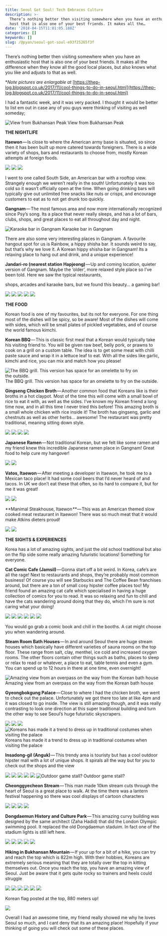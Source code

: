 ```yaml
---
title: Seoul Got Soul! Tech Embraces Culture
description: >-
  There’s nothing better then visiting somewhere when you have an enthusiastic
  host that is also one of your best friends. It makes all the…
date: '2018-04-15T11:01:05.188Z'
categories: []
keywords: []
slug: /@pyan/seoul-got-soul-e93f25265f3f
---
```


There’s nothing better then visiting somewhere when you have an enthusiastic host that is also one of your best friends. It makes all the difference when they know all the good local places, but also knows what you like and adjusts to that as well.

\*_Note pictures are enlargable at_ [https://thep-log.blogspot.co.uk/2017/11/cool-things-to-do-in-seoul.html](https://thep-log.blogspot.co.uk/2017/11/cool-things-to-do-in-seoul.html)

I had a fantastic week, and it was very packed. I thought it would be better to list em out in case any of you guys were thinking of visiting as well someday;

![View from Bukhansan Peak](https://cdn-images-1.medium.com/max/800/0*BBJKVbLm91mSN5TT.jpg)
View from Bukhansan Peak

**THE NIGHTLIFE**

**Itaewon** — Is close to where the American army base is situated, so since then it has been built up more catered towards foreigners. There is a wide variety of shops, bars and restaurants to choose from, mostly Korean attempts at foreign foods.

![](https://cdn-images-1.medium.com/max/800/0*OOaOv4-7vM3gNVF_.jpg)
![](https://cdn-images-1.medium.com/max/800/0*QTHSX8WTDFYtSPUo.jpg)
![](https://cdn-images-1.medium.com/max/800/0*-f2HDX3js7WLYkPu.jpg)

I went to one called South Side, an American bar with a rooftop view. Strangely enough we weren’t really in the south! Unfortunately it was too cold so it wasn’t officially open at the time. When going drinking bars will typically give out unlimited free snacks like nuts or crisps, and encourage customers to eat as to not get drunk too quickly.

**Gangnam** — The most famous area and now more internationally recognized since Psy’s song. Its a place that never really sleeps, and has a lot of bars, clubs, shops, and great places to eat all throughout day and night.

![Karaoke bar in Gangnam](https://cdn-images-1.medium.com/max/800/0*vi4bVAhLV370c7Zj.jpg)
Karaoke bar in Gangnam

There are also some very interesting places in Gangnam. A favourite hangout spot for us is Rainbow, a hippy shisha bar. It sounds weird to say, but that’s why we love it. A Korean hippy shisha bar in Gangnam! Its a relaxing place to hang out and drink, and a unique experience!

**Jandari-ro (nearest station Hapjeong)** — Up and coming location, quieter version of Gangnam. Maybe the ‘older’, more relaxed style place so I’ve been told. Here we saw the typical restaurants,

shops, arcades and karaoke bars, but we found this beauty… a gaming bar!

![](https://cdn-images-1.medium.com/max/800/0*Cguem9sjJHyoT2L7.jpg)
![](https://cdn-images-1.medium.com/max/800/0*wWe2QKBc4WKG7t8Q.jpg)
![](https://cdn-images-1.medium.com/max/800/0*uavCafgTVhGFQw1e.jpg)
![](https://cdn-images-1.medium.com/max/800/0*6nDvSP4ni76QEtU9.jpg)
![](https://cdn-images-1.medium.com/max/800/0*nk4LTayvWrV32Y5-.jpg)

**THE FOOD**

Korean food is one of my favourites, but its not for everyone. For one thing most of the dishes will be spicy, so be aware! Most of the dishes will come with sides, which will be small plates of pickled vegetables, and of course the world famous kimchi.

**Korean BBQ** — This is classic first meal that a Korean would typically take his visiting friend to. You will be given raw beef, belly pork, or prawns to cook on a grill on a custom table. The idea is to get some meat with chilli paste sauce and wrap it in a lettuce leaf to eat. With all the sides like garlic, kimchi and rice, you can mix and match how you please!

![The BBQ grill. This version has space for an omelette to fry on the outside.](https://cdn-images-1.medium.com/max/800/0*tWOd5GWSom2s2kCU.jpg)
The BBQ grill. This version has space for an omelette to fry on the outside.

**Gingseng Chicken Broth** — Another common food that Koreans like is their broths in a hot claypot. Most of the time this will come with a small bowl of rice to eat it with, as well as the sides. I’ve known my Korean friend a long time now, and in all this time I never tried this before! This amazing broth is a small whole chicken with rice inside it! The broth has gingseng, garlic and chestnuts as well as other herbs… awesome! The restaurant was pretty traditional, meaning sitting down style.

![](https://cdn-images-1.medium.com/max/800/0*qAXckJTAK0xa-gao.jpg)
![](https://cdn-images-1.medium.com/max/800/0*zVEVBDhRzE_i5vkD.jpg)
![](https://cdn-images-1.medium.com/max/800/0*PCin5pONP_Wnd692.jpg)
![](https://cdn-images-1.medium.com/max/800/0*bzTBnvWfNoroVcnm.jpg)

**Japanese Ramen** — Not traditional Korean, but we felt like some ramen and my friend knew this incredible Japanese ramen place in Gangnam! Great food to help cure my hangover!

![](https://cdn-images-1.medium.com/max/800/0*UxBfqGd4xKosnfrh.jpg)
![](https://cdn-images-1.medium.com/max/800/0*nTscEiAGWDIhwm_-.jpg)

**Vatos, Itaewon** — After meeting a developer in Itaewon, he took me to a Mexican taco place! It had some cool beers that I’d never heard of and tacos. In UK we don’t eat these that often, so its hard to compare it, but for me it was great!

![](https://cdn-images-1.medium.com/max/800/0*TufSfpphWnN1lwEv.jpg)
![](https://cdn-images-1.medium.com/max/800/0*3QTP151YYnSj_l7Z.jpg)

**Manimal Steakhouse, Itaewon **— This was an American themed slow cooked meat restaurant in Itaewon! There was so much meat that it would make Atkins dieters proud!

![](https://cdn-images-1.medium.com/max/800/0*-d0hU-LvwigWEYge.jpg)
![](https://cdn-images-1.medium.com/max/800/0*33Z4ObcXd6Q4Hjts.jpg)

**THE SIGHTS & EXPERIENCES**

Korea has a lot of amazing sights, and just the old school traditional but also on the flip side some really amazing futuristic locations! Something for everyone.

**Cat Comic Cafe (Jamsil)** — Gonna start off a bit weird. In Korea, cafe’s are all the rage! Next to restaurants and shops, they’re probably most common business! Of course you will see Starbucks and The Coffee Bean franchises around, but there are a ton of small cosy hipster coffee places too! My friend found an amazing cat cafe which specialised in having a huge collection of comics for you to read. It was so relaxing and fun to chill and have the cats wandering around doing that they do, which I’m sure is not caring what your doing!

![](https://cdn-images-1.medium.com/max/800/0*GmosSjrWOKsfaKVO.jpg)
![](https://cdn-images-1.medium.com/max/800/0*nMdnS0ORUj-SJPsV.jpg)
![](https://cdn-images-1.medium.com/max/800/0*gV7wKXTcsQLANoE9.jpg)
![](https://cdn-images-1.medium.com/max/800/0*AHbffx91RsXIJG-Z.jpg)
![](https://cdn-images-1.medium.com/max/800/0*7BViV6jUNa5H1MKr.jpg)
![](https://cdn-images-1.medium.com/max/800/0*xIw-kwkhlzQajOv1.jpg)

You would go grab a comic book and chill in the booths. A cat might choose you when wandering around.

**Steam Room Bath Houses** — In and around Seoul there are huge stream houses which basically have different varieties of sauna rooms on the top floor. These range from salt, clay, menthel, ice cold and increased oxygen rooms. The other floors contain other things such as baths, places to sleep or relax to read or whatever, a place to eat, table tennis and even a gym. You can spend up to 12 hours in there at one time, even overnight!

![Amazing view from an overpass on the way from the Korean bath house](https://cdn-images-1.medium.com/max/800/0*6iBEQZk7rgUHS2CM.jpg)
Amazing view from an overpass on the way from the Korean bath house

**Gyeongbokgung Palace** — Close to where I had the chicken broth, we went to check out the palace. Unfortunately we got there too late at like 4pm and it was closed to go inside. The view is still amazing though, and it was really contrasting to look one direction at this super traditional building and turn the other way to see Seoul’s huge futuristic skyscrapers.

![](https://cdn-images-1.medium.com/max/800/0*AY-JGm3dI9InZxHX.jpg)
![](https://cdn-images-1.medium.com/max/800/0*sEhZzQ_9_Wcu0-zc.JPG)
![](https://cdn-images-1.medium.com/max/800/0*OyvfvEVk01c3zCwM.jpg)
![Koreans has made it a trend to dress up in traditional costumes when visiting the palace](https://cdn-images-1.medium.com/max/800/0*cYCf-5ruPg3mKzDk.jpg)
Koreans has made it a trend to dress up in traditional costumes when visiting the palace

**Insadong-gil (Anguk)** — This trendy area is touristy but has a cool outdoor hipster mall with a lot of unique shops. It spirals all the way but for you to check out the shops and the view

![](https://cdn-images-1.medium.com/max/800/0*MI8y_R0XcVAF2_jO.jpg)
![](https://cdn-images-1.medium.com/max/800/0*6ZMLBNdIMFHFaTxw.jpg)
![](https://cdn-images-1.medium.com/max/800/0*pXOG6bo2IMLrUm-X.jpg)
![](https://cdn-images-1.medium.com/max/800/0*fdjJiVfw2HFDdMSI.jpg)
![](https://cdn-images-1.medium.com/max/800/0*QRZVQRbVXX0kp3cB.jpg)
![Outdoor game stall?](https://cdn-images-1.medium.com/max/800/0*eVljVRC6gpZ8t7S_.jpg)
Outdoor game stall?

**Cheonggyecheon Stream** — This man made 10km stream cuts through the heart of Seoul is a great place to walk. At the time there was a lantern festival happening so there was cool displays of cartoon characters

![](https://cdn-images-1.medium.com/max/800/0*QX_nQy9itdGaRDC-.jpg)
![](https://cdn-images-1.medium.com/max/800/0*xYJSPCz7gdoKTTCw.jpg)
![](https://cdn-images-1.medium.com/max/800/0*EoA4ZsMfVMG05Tu9.jpg)
![](https://cdn-images-1.medium.com/max/800/0*BUl1n64DO8qgPiER.jpg)

**Dongdaemun History and Culture Park** — This amazing curvy building was designed by the same architect (Zaha Hadid) that did the London Olympic swimming pool. It replaced the old Dongdaemun staduim. In fact one of the stadium lights is still left here.

![](https://cdn-images-1.medium.com/max/800/0*-eLKZQTVlqhu9yxE.jpg)
![](https://cdn-images-1.medium.com/max/800/0*foR7l6rIq_Yv1655.jpg)
![](https://cdn-images-1.medium.com/max/800/0*1w0iKLhv7C1eLehC.jpg)
![](https://cdn-images-1.medium.com/max/800/0*c2FmAiuaMlkFgWA6.jpg)
![](https://cdn-images-1.medium.com/max/800/0*uVPOyM-9un0guL-9.jpg)

**Hiking in Bukhansan Mountain** — If your up for a bit of a hike, you can try and reach the top which is 822m high. With their hobbies, Koreans are extremely serious meaning that they are totally over the top in kitting themselves out. Once you reach the top, you have an amazing view of Seoul. Just be aware that it gets quite rocky so trainers and heels could struggle

![](https://cdn-images-1.medium.com/max/800/0*4vXgMxwPvi3gVh9C.jpg)
![](https://cdn-images-1.medium.com/max/800/0*hngvWehTTfE1jM-E.jpg)
![](https://cdn-images-1.medium.com/max/800/0*vZUiP2JlFYIvPGg4.jpg)
![](https://cdn-images-1.medium.com/max/800/0*v_Qeo4aNNVY2PPj1.jpg)
![](https://cdn-images-1.medium.com/max/800/0*kZ7vEwH84zjTjnv3.jpg)
![](https://cdn-images-1.medium.com/max/800/0*4LfD3P7twOATS7Ln.jpg)

Korean flag posted at the top, 880 meters up!

![](https://cdn-images-1.medium.com/max/800/0*VIsC7ykXV2aFNgDL.jpg)

Overall I had an awesome time, my friend really showed me why he loves Seoul so much, and I cant deny that its an amazing place! Hopefully if your thinking of going you will check out some of these places.